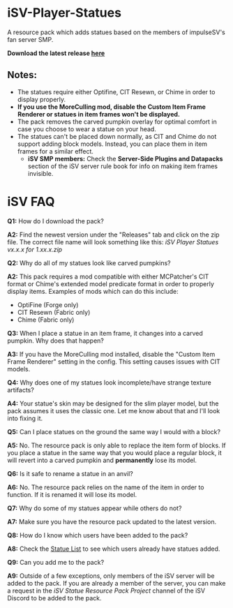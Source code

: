 # iSV-Player-Statues
A resource pack which adds statues based on the members of impulseSV's fan server SMP.

**Download the latest release [here](https://github.com/DJChaos42/iSV-Player-Statues/releases/download/1.0.2/iSV-Player-Statues-1.20.x-1.0.2.zip)**


## Notes:
- The statues require either Optifine, CIT Resewn, or Chime in order to display properly.
- **If you use the MoreCulling mod, disable the Custom Item Frame Renderer or statues in item frames won't be displayed.**
- The pack removes the carved pumpkin overlay for optimal comfort in case you choose to wear a statue on your head.
- The statues can't be placed down normally, as CIT and Chime do not support adding block models. Instead, you can place them in item frames for a similar effect.
  - **iSV SMP members:** Check the **Server-Side Plugins and Datapacks** section of the iSV server rule book for info on making item frames invisible.

# iSV FAQ
**Q1:** How do I download the pack?

**A2:** Find the newest version under the "Releases" tab and click on the zip file. The correct file name will look something like this: _iSV Player Statues vx.x.x for 1.xx.x.zip_

**Q2:** Why do all of my statues look like carved pumpkins?

**A2:** This pack requires a mod compatible with either MCPatcher's CIT format or Chime's extended model predicate format in order to properly display items. Examples of mods which can do this include:
- OptiFine (Forge only)
- CIT Resewn (Fabric only)
- Chime (Fabric only)

**Q3:** When I place a statue in an item frame, it changes into a carved pumpkin. Why does that happen?

**A3:** If you have the MoreCulling mod installed, disable the "Custom Item Frame Renderer" setting in the config. This setting causes issues with CIT models.

**Q4:** Why does one of my statues look incomplete/have strange texture artifacts?

**A4:** Your statue's skin may be designed for the slim player model, but the pack assumes it uses the classic one. Let me know about that and I'll look into fixing it.

**Q5:** Can I place statues on the ground the same way I would with a block?

**A5:** No. The resource pack is only able to replace the item form of blocks. If you place a statue in the same way that you would place a regular block, it will revert into a carved pumpkin and **permanently** lose its model.

**Q6:** Is it safe to rename a statue in an anvil?

**A6:** No. The resource pack relies on the name of the item in order to function. If it is renamed it will lose its model.

**Q7:** Why do some of my statues appear while others do not?

**A7:** Make sure you have the resource pack updated to the latest version.

**Q8:** How do I know which users have been added to the pack?

**A8:** Check the [Statue List](Statue-List.md) to see which users already have statues added.

**Q9:** Can you add me to the pack?

**A9:** Outside of a few exceptions, only members of the iSV server will be added to the pack. If you are already a member of the server, you can make a request in the _iSV Statue Resource Pack Project_ channel of the iSV Discord to be added to the pack.
